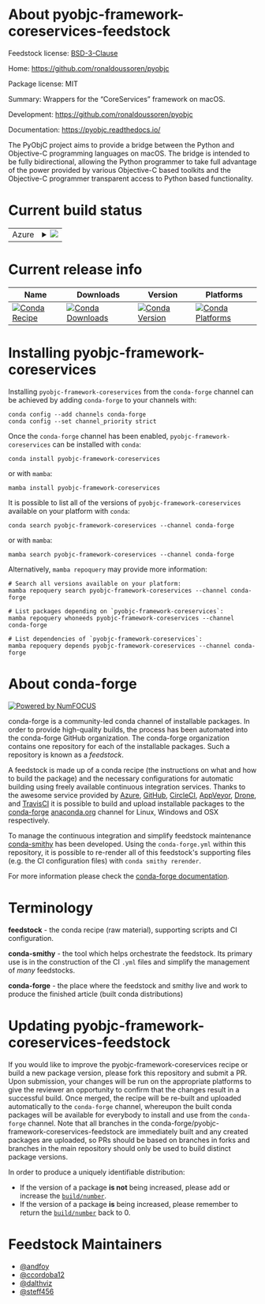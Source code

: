 About pyobjc-framework-coreservices-feedstock
=============================================

Feedstock license: [BSD-3-Clause](https://github.com/conda-forge/pyobjc-framework-coreservices-feedstock/blob/main/LICENSE.txt)

Home: https://github.com/ronaldoussoren/pyobjc

Package license: MIT

Summary: Wrappers for the “CoreServices” framework on macOS.

Development: https://github.com/ronaldoussoren/pyobjc

Documentation: https://pyobjc.readthedocs.io/

The PyObjC project aims to provide a bridge between the Python and
Objective-C programming languages on macOS. The bridge is intended to be
fully bidirectional, allowing the Python programmer to take full advantage
of the power provided by various Objective-C based toolkits and the
Objective-C programmer transparent access to Python based functionality.


Current build status
====================


<table>
    
  <tr>
    <td>Azure</td>
    <td>
      <details>
        <summary>
          <a href="https://dev.azure.com/conda-forge/feedstock-builds/_build/latest?definitionId=16218&branchName=main">
            <img src="https://dev.azure.com/conda-forge/feedstock-builds/_apis/build/status/pyobjc-framework-coreservices-feedstock?branchName=main">
          </a>
        </summary>
        <table>
          <thead><tr><th>Variant</th><th>Status</th></tr></thead>
          <tbody><tr>
              <td>osx_64_python3.10.____cpython</td>
              <td>
                <a href="https://dev.azure.com/conda-forge/feedstock-builds/_build/latest?definitionId=16218&branchName=main">
                  <img src="https://dev.azure.com/conda-forge/feedstock-builds/_apis/build/status/pyobjc-framework-coreservices-feedstock?branchName=main&jobName=osx&configuration=osx%20osx_64_python3.10.____cpython" alt="variant">
                </a>
              </td>
            </tr><tr>
              <td>osx_64_python3.11.____cpython</td>
              <td>
                <a href="https://dev.azure.com/conda-forge/feedstock-builds/_build/latest?definitionId=16218&branchName=main">
                  <img src="https://dev.azure.com/conda-forge/feedstock-builds/_apis/build/status/pyobjc-framework-coreservices-feedstock?branchName=main&jobName=osx&configuration=osx%20osx_64_python3.11.____cpython" alt="variant">
                </a>
              </td>
            </tr><tr>
              <td>osx_64_python3.12.____cpython</td>
              <td>
                <a href="https://dev.azure.com/conda-forge/feedstock-builds/_build/latest?definitionId=16218&branchName=main">
                  <img src="https://dev.azure.com/conda-forge/feedstock-builds/_apis/build/status/pyobjc-framework-coreservices-feedstock?branchName=main&jobName=osx&configuration=osx%20osx_64_python3.12.____cpython" alt="variant">
                </a>
              </td>
            </tr><tr>
              <td>osx_64_python3.13.____cp313</td>
              <td>
                <a href="https://dev.azure.com/conda-forge/feedstock-builds/_build/latest?definitionId=16218&branchName=main">
                  <img src="https://dev.azure.com/conda-forge/feedstock-builds/_apis/build/status/pyobjc-framework-coreservices-feedstock?branchName=main&jobName=osx&configuration=osx%20osx_64_python3.13.____cp313" alt="variant">
                </a>
              </td>
            </tr><tr>
              <td>osx_64_python3.9.____cpython</td>
              <td>
                <a href="https://dev.azure.com/conda-forge/feedstock-builds/_build/latest?definitionId=16218&branchName=main">
                  <img src="https://dev.azure.com/conda-forge/feedstock-builds/_apis/build/status/pyobjc-framework-coreservices-feedstock?branchName=main&jobName=osx&configuration=osx%20osx_64_python3.9.____cpython" alt="variant">
                </a>
              </td>
            </tr><tr>
              <td>osx_arm64_python3.10.____cpython</td>
              <td>
                <a href="https://dev.azure.com/conda-forge/feedstock-builds/_build/latest?definitionId=16218&branchName=main">
                  <img src="https://dev.azure.com/conda-forge/feedstock-builds/_apis/build/status/pyobjc-framework-coreservices-feedstock?branchName=main&jobName=osx&configuration=osx%20osx_arm64_python3.10.____cpython" alt="variant">
                </a>
              </td>
            </tr><tr>
              <td>osx_arm64_python3.11.____cpython</td>
              <td>
                <a href="https://dev.azure.com/conda-forge/feedstock-builds/_build/latest?definitionId=16218&branchName=main">
                  <img src="https://dev.azure.com/conda-forge/feedstock-builds/_apis/build/status/pyobjc-framework-coreservices-feedstock?branchName=main&jobName=osx&configuration=osx%20osx_arm64_python3.11.____cpython" alt="variant">
                </a>
              </td>
            </tr><tr>
              <td>osx_arm64_python3.12.____cpython</td>
              <td>
                <a href="https://dev.azure.com/conda-forge/feedstock-builds/_build/latest?definitionId=16218&branchName=main">
                  <img src="https://dev.azure.com/conda-forge/feedstock-builds/_apis/build/status/pyobjc-framework-coreservices-feedstock?branchName=main&jobName=osx&configuration=osx%20osx_arm64_python3.12.____cpython" alt="variant">
                </a>
              </td>
            </tr><tr>
              <td>osx_arm64_python3.13.____cp313</td>
              <td>
                <a href="https://dev.azure.com/conda-forge/feedstock-builds/_build/latest?definitionId=16218&branchName=main">
                  <img src="https://dev.azure.com/conda-forge/feedstock-builds/_apis/build/status/pyobjc-framework-coreservices-feedstock?branchName=main&jobName=osx&configuration=osx%20osx_arm64_python3.13.____cp313" alt="variant">
                </a>
              </td>
            </tr><tr>
              <td>osx_arm64_python3.9.____cpython</td>
              <td>
                <a href="https://dev.azure.com/conda-forge/feedstock-builds/_build/latest?definitionId=16218&branchName=main">
                  <img src="https://dev.azure.com/conda-forge/feedstock-builds/_apis/build/status/pyobjc-framework-coreservices-feedstock?branchName=main&jobName=osx&configuration=osx%20osx_arm64_python3.9.____cpython" alt="variant">
                </a>
              </td>
            </tr>
          </tbody>
        </table>
      </details>
    </td>
  </tr>
</table>

Current release info
====================

| Name | Downloads | Version | Platforms |
| --- | --- | --- | --- |
| [![Conda Recipe](https://img.shields.io/badge/recipe-pyobjc--framework--coreservices-green.svg)](https://anaconda.org/conda-forge/pyobjc-framework-coreservices) | [![Conda Downloads](https://img.shields.io/conda/dn/conda-forge/pyobjc-framework-coreservices.svg)](https://anaconda.org/conda-forge/pyobjc-framework-coreservices) | [![Conda Version](https://img.shields.io/conda/vn/conda-forge/pyobjc-framework-coreservices.svg)](https://anaconda.org/conda-forge/pyobjc-framework-coreservices) | [![Conda Platforms](https://img.shields.io/conda/pn/conda-forge/pyobjc-framework-coreservices.svg)](https://anaconda.org/conda-forge/pyobjc-framework-coreservices) |

Installing pyobjc-framework-coreservices
========================================

Installing `pyobjc-framework-coreservices` from the `conda-forge` channel can be achieved by adding `conda-forge` to your channels with:

```
conda config --add channels conda-forge
conda config --set channel_priority strict
```

Once the `conda-forge` channel has been enabled, `pyobjc-framework-coreservices` can be installed with `conda`:

```
conda install pyobjc-framework-coreservices
```

or with `mamba`:

```
mamba install pyobjc-framework-coreservices
```

It is possible to list all of the versions of `pyobjc-framework-coreservices` available on your platform with `conda`:

```
conda search pyobjc-framework-coreservices --channel conda-forge
```

or with `mamba`:

```
mamba search pyobjc-framework-coreservices --channel conda-forge
```

Alternatively, `mamba repoquery` may provide more information:

```
# Search all versions available on your platform:
mamba repoquery search pyobjc-framework-coreservices --channel conda-forge

# List packages depending on `pyobjc-framework-coreservices`:
mamba repoquery whoneeds pyobjc-framework-coreservices --channel conda-forge

# List dependencies of `pyobjc-framework-coreservices`:
mamba repoquery depends pyobjc-framework-coreservices --channel conda-forge
```


About conda-forge
=================

[![Powered by
NumFOCUS](https://img.shields.io/badge/powered%20by-NumFOCUS-orange.svg?style=flat&colorA=E1523D&colorB=007D8A)](https://numfocus.org)

conda-forge is a community-led conda channel of installable packages.
In order to provide high-quality builds, the process has been automated into the
conda-forge GitHub organization. The conda-forge organization contains one repository
for each of the installable packages. Such a repository is known as a *feedstock*.

A feedstock is made up of a conda recipe (the instructions on what and how to build
the package) and the necessary configurations for automatic building using freely
available continuous integration services. Thanks to the awesome service provided by
[Azure](https://azure.microsoft.com/en-us/services/devops/), [GitHub](https://github.com/),
[CircleCI](https://circleci.com/), [AppVeyor](https://www.appveyor.com/),
[Drone](https://cloud.drone.io/welcome), and [TravisCI](https://travis-ci.com/)
it is possible to build and upload installable packages to the
[conda-forge](https://anaconda.org/conda-forge) [anaconda.org](https://anaconda.org/)
channel for Linux, Windows and OSX respectively.

To manage the continuous integration and simplify feedstock maintenance
[conda-smithy](https://github.com/conda-forge/conda-smithy) has been developed.
Using the ``conda-forge.yml`` within this repository, it is possible to re-render all of
this feedstock's supporting files (e.g. the CI configuration files) with ``conda smithy rerender``.

For more information please check the [conda-forge documentation](https://conda-forge.org/docs/).

Terminology
===========

**feedstock** - the conda recipe (raw material), supporting scripts and CI configuration.

**conda-smithy** - the tool which helps orchestrate the feedstock.
                   Its primary use is in the construction of the CI ``.yml`` files
                   and simplify the management of *many* feedstocks.

**conda-forge** - the place where the feedstock and smithy live and work to
                  produce the finished article (built conda distributions)


Updating pyobjc-framework-coreservices-feedstock
================================================

If you would like to improve the pyobjc-framework-coreservices recipe or build a new
package version, please fork this repository and submit a PR. Upon submission,
your changes will be run on the appropriate platforms to give the reviewer an
opportunity to confirm that the changes result in a successful build. Once
merged, the recipe will be re-built and uploaded automatically to the
`conda-forge` channel, whereupon the built conda packages will be available for
everybody to install and use from the `conda-forge` channel.
Note that all branches in the conda-forge/pyobjc-framework-coreservices-feedstock are
immediately built and any created packages are uploaded, so PRs should be based
on branches in forks and branches in the main repository should only be used to
build distinct package versions.

In order to produce a uniquely identifiable distribution:
 * If the version of a package **is not** being increased, please add or increase
   the [``build/number``](https://docs.conda.io/projects/conda-build/en/latest/resources/define-metadata.html#build-number-and-string).
 * If the version of a package **is** being increased, please remember to return
   the [``build/number``](https://docs.conda.io/projects/conda-build/en/latest/resources/define-metadata.html#build-number-and-string)
   back to 0.

Feedstock Maintainers
=====================

* [@andfoy](https://github.com/andfoy/)
* [@ccordoba12](https://github.com/ccordoba12/)
* [@dalthviz](https://github.com/dalthviz/)
* [@steff456](https://github.com/steff456/)

